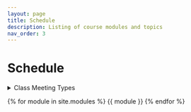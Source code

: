 ```yaml
---
layout: page
title: Schedule
description: Listing of course modules and topics
nav_order: 3
---
```


# Schedule

<details>

<summary>Class Meeting Types</summary>

<ul>
  <li><span class="label label-blue">Lecture</span>: Traditional instructional sessions focusing on course material.</li>
  <li><span class="label label-red">Lab</span>: Hands-on sessions applying course concepts in a practical setting.</li>
  <li><span class="label label-green">Trip</span>: Educational visits to relevant locations.</li>
  <li><span class="label label-yellow">Present</span>: Sessions where students present their projects or research.</li>
</ul>
</details>


{% for module in site.modules %}
{{ module }}
{% endfor %}
